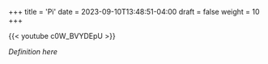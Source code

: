 +++
title = 'Pi'
date = 2023-09-10T13:48:51-04:00
draft = false
weight = 10
+++

{{< youtube c0W_BVYDEpU >}}

*Definition here*
